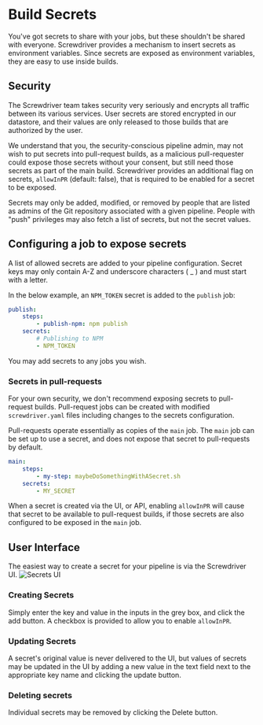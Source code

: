 # Build Secrets
You've got secrets to share with your jobs, but these shouldn't be shared with everyone. Screwdriver provides a mechanism to insert secrets as environment variables. Since secrets are exposed as environment variables, they are easy to use inside builds.

## Security
The Screwdriver team takes security very seriously and encrypts all traffic between its various services. User secrets are stored encrypted in our datastore, and their values are only released to those builds that are authorized by the user.

We understand that you, the security-conscious pipeline admin, may not wish to put secrets into pull-request builds, as a malicious pull-requester could expose those secrets without your consent, but still need those secrets as part of the main build. Screwdriver provides an additional flag on secrets, `allowInPR` (default: false), that is required to be enabled for a secret to be exposed.

Secrets may only be added, modified, or removed by people that are listed as admins of the Git repository associated with a given pipeline. People with "push" privileges may also fetch a list of secrets, but not the secret values.

## Configuring a job to expose secrets
A list of allowed secrets are added to your pipeline configuration. Secret keys may only contain A-Z and underscore characters ( \_ ) and must start with a letter.

In the below example, an `NPM_TOKEN` secret is added to the `publish` job:

```yaml
publish:
    steps:
        - publish-npm: npm publish
    secrets:
        # Publishing to NPM
        - NPM_TOKEN
```

You may add secrets to any jobs you wish.

### Secrets in pull-requests
For your own security, we don't recommend exposing secrets to pull-request builds. Pull-request jobs can be created with modified `screwdriver.yaml` files including changes to the secrets configuration.

Pull-requests operate essentially as copies of the `main` job. The `main` job can be set up to use a secret, and does not expose that secret to pull-requests by default.

```yaml
main:
    steps:
        - my-step: maybeDoSomethingWithASecret.sh
    secrets:
        - MY_SECRET
```

When a secret is created via the UI, or API, enabling `allowInPR` will cause that secret to be available to pull-request builds, if those secrets are also configured to be exposed in the `main` job.

## User Interface
The easiest way to create a secret for your pipeline is via the Screwdriver UI.
![Secrets UI](/assets/secrets.png)

### Creating Secrets
Simply enter the key and value in the inputs in the grey box, and click the add button. A checkbox is provided to allow you to enable `allowInPR`.

### Updating Secrets
A secret's original value is never delivered to the UI, but values of secrets may be updated in the UI by adding a new value in the text field next to the appropriate key name and clicking the update button.

### Deleting secrets
Individual secrets may be removed by clicking the Delete button.
